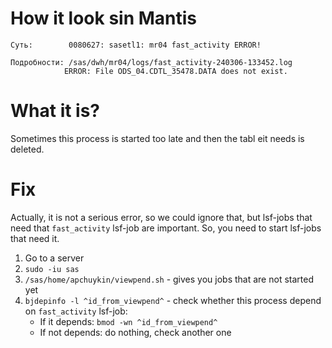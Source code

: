 #                  How it look sin Mantis

```
Суть:        0080627: sasetl1: mr04 fast_activity ERROR!

Подробности: /sas/dwh/mr04/logs/fast_activity-240306-133452.log
            ERROR: File ODS_04.CDTL_35478.DATA does not exist.
```









#                  What it is?

Sometimes this process is started too late and then the tabl eit needs is deleted.

#                  Fix

Actually, it is not a serious error, so we could ignore that, but lsf-jobs that need that `fast_activity` lsf-job are important.
So, you need to start lsf-jobs that need it.

1. Go to a server
2. `sudo -iu sas`
3. `/sas/home/apchuykin/viewpend.sh` - gives you jobs that are not started yet
4. `bjdepinfo -l ^id_from_viewpend^` - check whether this process depend on `fast_activity` lsf-job:
    - If it depends: `bmod -wn ^id_from_viewpend^`
    - If not depends: do nothing, check another one